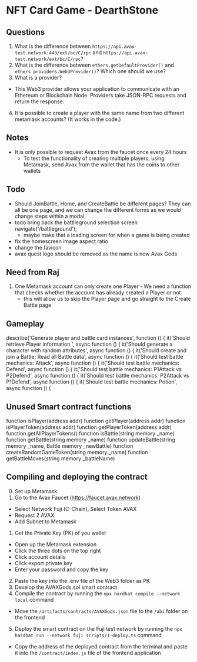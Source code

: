 # NFT Card Game - DearthStone

## Questions
1. What is the difference between `https://api.avax-test.network:443/ext/bc/C/rpc` and `https://api.avax-test.network/ext/bc/C/rpc`?
2. What is the difference between `ethers.getDefaultProvider()` and `ethers.providers.Web3Provider()`? Which one should we use?
3. What is a provider? 
  - This Web3 provider allows your application to communicate with an Ethereum or Blockchain Node. Providers take JSON-RPC requests and return the response. 
4. It is possible to create a player with the same name from two different metamask accounts? (It works in the code.)

## Notes
- It is only possible to request Avax from the faucet once every 24 hours
  - To test the functionality of creating multiple players, using Metamask, send Avax from the wallet that has the coins to other wallets

## Todo
- Should JoinBattle, Home, and CreateBattle be different pages? They can all be one page, and we can change the different forms as we would change steps within a modal.
- todo bring back the battlleground selection screen navigate('/battleground');
  - maybe make that a loading screen for when a game is being created
- fix the homescreen image aspect ratio
- change the favicon
- avax quest logo should be removed as the name is now Avax Gods

## Need from Raj
  1. One Metamask account can only create one Player
    - We need a function that checks whether the account has already created a Player or not
      - this will allow us to skip the Player page and go straight to the Create Battle page

## Gameplay
describe('Generate player and battle card instances', function () {
  it('Should retrieve Player information ', async function () {
  it('Should generate a character with random attributes', async function () {
  it('Should create and join a Battle; Read all Battle data', async function () {
  it('Should test battle mechanics: Attack', async function () {
  it('Should test battle mechanics: Defend', async function () {
  it('Should test battle mechanics: P1Attack vs P2Defend', async function () {
  it('Should test battle mechanics: P2Attack vs P1Defend', async function () {
  it('Should test battle mechanics: Potion', async function () {

## Unused Smart contract functions 
function isPlayer(address addr)
function getPlayer(address addr)
function isPlayerToken(address addr)
function getPlayerToken(address addr)
function getAllPlayerTokens()
function isBattle(string memory _name)
function getBattle(string memory _name)
function updateBattle(string memory _name, Battle memory _newBattle)
function createRandomGameToken(string memory _name)
function getBattleMoves(string memory _battleName)

## Compiling and deploying the contract
0. Set up Metamask
1. Go to the Avax Faucet (https://faucet.avax.network)
  - Select Network Fuji (C-Chain), Select Token AVAX
  - Request 2 AVAX
  - Add Subnet to Metamask
1. Get the Private Key (PK) of you wallet
  - Open up the Metamask extension
  - Click the three dots on the top right
  - Click account details
  - Click export private key
  - Enter your password and copy the key
2. Paste the key into the .env file of the Web3 folder as PK
3. Develop the AVAXGods.sol smart contract
4. Compile the contract by running the `npx hardhat compile --network local` command
  - Move the `/artifacts/contracts/AVAXGods.json` file to the `/abi` folder on the frontend
5. Deploy the smart contract on the Fuji test network by running the `npx hardhat run --network fuji scripts/1-deploy.ts` command
  - Copy the address of the deployed contract from the terminal and paste it into the `/contract/index.js` file of the frontend application